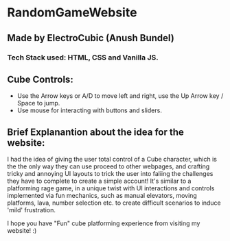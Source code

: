 # RandomGameWebsite
## Made by ElectroCubic (Anush Bundel)

### Tech Stack used: HTML, CSS and Vanilla JS.

## Cube Controls:
- Use the Arrow keys or A/D to move left and right, use the Up Arrow key / Space to jump.
- Use mouse for interacting with buttons and sliders.

## Brief Explanantion about the idea for the website:
I had the idea of giving the user total control of a Cube character, which is the the only way they can use proceed to other webpages, and crafting tricky and annoying UI layouts to trick the user into faliing the challenges they have to complete to create a simple account! It's similar to a platforming rage game, in a unique twist with UI interactions and controls implemented via fun mechanics, such as manual elevators, moving platforms, lava, number selection etc. to create difficult scenarios to induce 'mild' frustration.

I hope you have "Fun" cube platforming experience from visiting my website! :)
